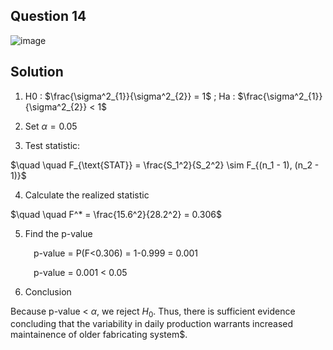 ## Question 14

![image](https://github.com/user-attachments/assets/777d82d0-d8aa-41aa-a5d4-52df6631f9e2)

## Solution

1. H0 : $\frac{\sigma^2_{1}}{\sigma^2_{2}} = 1$ ; Ha : $\frac{\sigma^2_{1}}{\sigma^2_{2}} < 1$

2. Set $\alpha = 0.05$ 

3. Test statistic:

$\quad \quad F_{\text{STAT}} = \frac{S_1^2}{S_2^2} \sim F_{(n_1 - 1), (n_2 - 1)}$

4. Calculate the realized statistic

$\quad \quad F^* = \frac{15.6^2}{28.2^2} = 0.306$

5. Find the p-value

$\quad \quad$ p-value = P(F<0.306) = 1-0.999 = 0.001 

$\quad \quad$ p-value = 0.001 < 0.05 
  
6. Conclusion
   
Because p-value < $\alpha$, we reject $H_{0}$. Thus, there is sufficient evidence concluding that the variability in daily production warrants increased maintainence of older fabricating system$.

